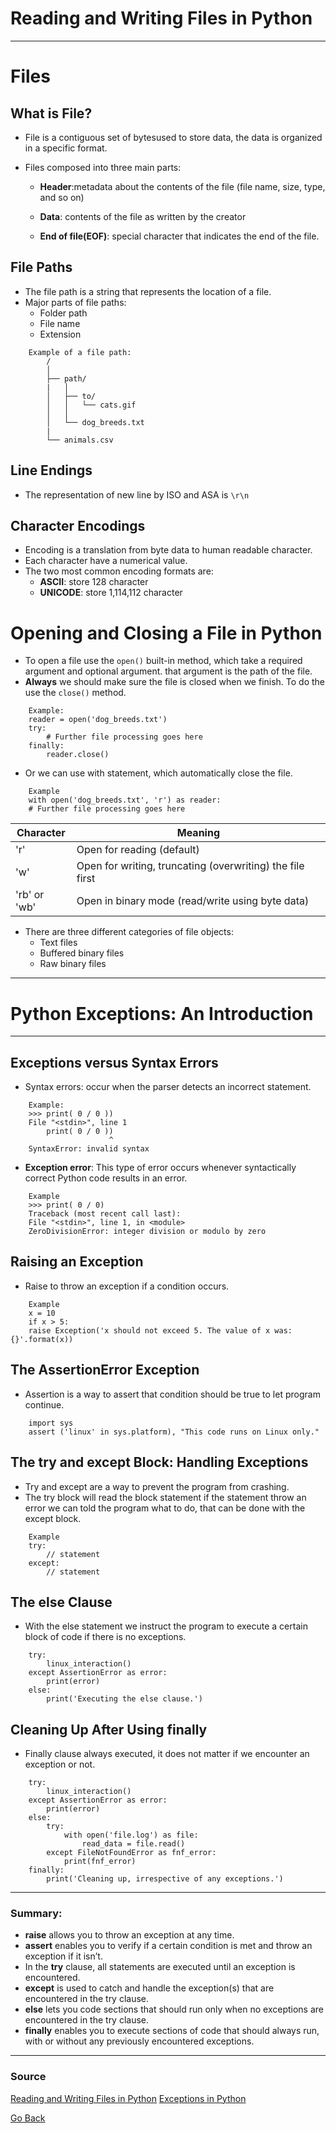 # Reading and Writing Files in Python
---
# Files
## What is **File**?
  - File is a contiguous set of bytesused to store data, the data is organized in a specific format.

  - Files composed into three main parts:
    - **Header**:metadata about the contents of the file (file name, size, type, and so on)

    - **Data**: contents of the file as written by the creator 
    - **End of file(EOF)**: special character that indicates the end of the file.
  
## File Paths 
  - The file path is a string that represents the location of a file.
  - Major parts of file paths:
    - Folder path
    - File name
    - Extension

```
    Example of a file path:
        /
        │
        ├── path/
        |   │
        │   ├── to/
        │   │   └── cats.gif
        │   │
        │   └── dog_breeds.txt
        |
        └── animals.csv
```

## Line Endings
  - The representation of new line by ISO and ASA is `\r\n`

## Character Encodings
  - Encoding is a translation from byte data to human readable character.
  - Each character have a numerical value.
  - The two most common encoding formats are:
    - **ASCII**: store 128 character
    - **UNICODE**: store 1,114,112 character

# Opening and Closing a File in Python

  - To open a file use the `open()` built-in method, which take a required argument and optional argument. that argument is the path of the file.
  - **Always** we should make sure the file is closed when we finish. To do the use the `close()` method.
```
    Example:
    reader = open('dog_breeds.txt')
    try:
        # Further file processing goes here
    finally:
        reader.close()
```

- Or we can use with statement, which automatically close the file.

```
    Example
    with open('dog_breeds.txt', 'r') as reader:
    # Further file processing goes here
```

| Character | Meaning |
| --------- | ------- |
| 'r' | Open for reading (default) |
| 'w' | Open for writing, truncating (overwriting) the file first |
| 'rb' or 'wb' | Open in binary mode (read/write using byte data) |

  - There are three different categories of file objects:
    - Text files
    - Buffered binary files
    - Raw binary files

---

# Python Exceptions: An Introduction

---

## Exceptions versus Syntax Errors

  - Syntax errors: occur when the parser detects an incorrect statement.
```
    Example:
    >>> print( 0 / 0 ))
    File "<stdin>", line 1
        print( 0 / 0 ))
                      ^
    SyntaxError: invalid syntax
```
  - **Exception error**: This type of error occurs whenever syntactically correct Python code results in an error.

```
    Example
    >>> print( 0 / 0)
    Traceback (most recent call last):
    File "<stdin>", line 1, in <module>
    ZeroDivisionError: integer division or modulo by zero
```

## Raising an Exception
  - Raise to throw an exception if a condition occurs.

```
    Example
    x = 10
    if x > 5:
    raise Exception('x should not exceed 5. The value of x was: {}'.format(x))
```

## The AssertionError Exception
  - Assertion is a way to assert that condition should be true to let program continue.

```
    import sys
    assert ('linux' in sys.platform), "This code runs on Linux only."
```

## The try and except Block: Handling Exceptions
  - Try and except are a way to prevent the program from crashing.
  - The try block will read the block statement if the statement throw an error we can told the program what to do, that can be done with the except block.

```
    Example
    try:
        // statement
    except:
        // statement
```

## The else Clause
  - With the else statement we instruct the program to execute a certain block of code if there is no exceptions.

```
    try:
        linux_interaction()
    except AssertionError as error:
        print(error)
    else:
        print('Executing the else clause.')
```

## Cleaning Up After Using finally
  - Finally clause always executed, it does not matter if we encounter an exception or not.

```
    try:
        linux_interaction()
    except AssertionError as error:
        print(error)
    else:
        try:
            with open('file.log') as file:
                read_data = file.read()
        except FileNotFoundError as fnf_error:
            print(fnf_error)
    finally:
        print('Cleaning up, irrespective of any exceptions.')
```
--- 

### Summary:
  - **raise** allows you to throw an exception at any time.
  - **assert** enables you to verify if a certain condition is met and throw an exception if it isn’t.
  - In the **try** clause, all statements are executed until an exception is encountered.
  - **except** is used to catch and handle the exception(s) that are encountered in the try clause.
  - **else** lets you code sections that should run only when no exceptions are encountered in the try clause.
  - **finally** enables you to execute sections of code that should always run, with or without any previously encountered exceptions.

---
### Source
[Reading and Writing Files in Python](https://realpython.com/read-write-files-python/)
[Exceptions in Python](https://realpython.com/python-exceptions/)

[Go Back](./README.md)